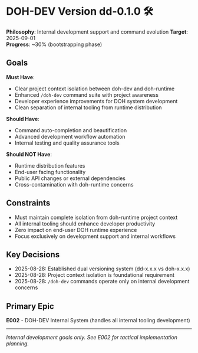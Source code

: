 # DOH-DEV Version dd-0.1.0 🛠️

**Philosophy**: Internal development support and command evolution
**Target**: 2025-09-01  
**Progress**: ~30% (bootstrapping phase)

## Goals

**Must Have**:

- Clear project context isolation between doh-dev and doh-runtime
- Enhanced `/doh-dev` command suite with project awareness
- Developer experience improvements for DOH system development
- Clean separation of internal tooling from runtime distribution

**Should Have**:

- Command auto-completion and beautification
- Advanced development workflow automation
- Internal testing and quality assurance tools

**Should NOT Have**:

- Runtime distribution features
- End-user facing functionality  
- Public API changes or external dependencies
- Cross-contamination with doh-runtime concerns

## Constraints

- Must maintain complete isolation from doh-runtime project context
- All internal tooling should enhance developer productivity
- Zero impact on end-user DOH runtime experience
- Focus exclusively on development support and internal workflows

## Key Decisions

- 2025-08-28: Established dual versioning system (dd-x.x.x vs doh-x.x.x)
- 2025-08-28: Project context isolation is foundational requirement
- 2025-08-28: `/doh-dev` commands operate only on internal development concerns

## Primary Epic

**E002** - DOH-DEV Internal System (handles all internal tooling development)

---

_Internal development goals only. See E002 for tactical implementation planning._